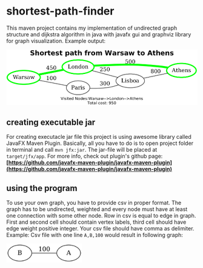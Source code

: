 # shortest-path-finder
This maven project contains my implementation of undirected graph structure and dijkstra algorithm in java with javafx gui and graphviz library for graph visualization. Example output:

![example graph](https://raw.githubusercontent.com/siematypie/shortest-path-finder/master/example1.png)

## creating executable jar
For creating executacle jar file this project is using awesome library called JavaFX Maven Plugin. Basically, all you have to do is to open project folder in terminal and call `mvn jfx:jar`. The jar-file will be placed at `target/jfx/app`. For more info, check out plugin's github page:
**[https://github.com/javafx-maven-plugin/javafx-maven-plugin](https://github.com/javafx-maven-plugin/javafx-maven-plugin)**

## using the program
To use your own graph, you have to provide csv in proper format. The graph has to be undirected, weighted and every node must have at least one connection with some other node.
Row in csv is equal to edge in graph. First and second cell should contain vertex labels, third cell should have edge weight positive integer. Your csv file should have comma as delimiter. 
Example: Csv file with one line `A,B,100` would result in following graph:

<img src="https://raw.githubusercontent.com/siematypie/shortest-path-finder/master/example.png" align="center" width="200">


